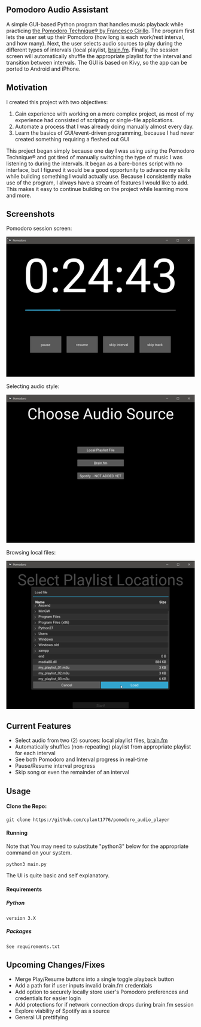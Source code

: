 ## Pomodoro Audio Assistant

A simple GUI-based Python program that handles music playback while practicing [the Pomodoro Technique® by Francesco Cirillo](https://en.wikipedia.org/wiki/Pomodoro_Technique). The program first lets the user set up their Pomodoro (how long is each work/rest interval, and how many). Next, the user selects audio sources to play during the different types of intervals (local playlist, [brain.fm](https://brain.fm/). Finally, the session screen will automatically shuffle the appropriate playlist for the interval and transition between intervals. The GUI is based on Kivy, so the app can be ported to Android and iPhone.

## Motivation

I created this project with two objectives:

1. Gain experience with working on a more complex project, as most of my experience had consisted of scripting or single-file applications.
2. Automate a process that I was already doing manually almost every day.
3. Learn the basics of GUI/event-driven programming, because I had never created something requiring a fleshed out GUI

This project began simply because one day I was using using the Pomodoro Technique® and got tired of manually switching the type of music I was listening to during the intervals. It began as a bare-bones script with no interface, but I figured it would be a good opportunity to advance my skills while building something I would actually use. Because I consistently make use of the program, I always have a stream of features I would like to add. This makes it easy to continue building on the project while learning more and more.

## Screenshots

Pomodoro session screen:

![Pomodoro session screen](screenshots/pomodoro_session.png?raw=true "Pomodoro session screen")

Selecting audio style:

![selecting source](screenshots/pomodoro_source.png?raw=true "selecting source")

Browsing local files:

![browsing for local playlist](screenshots/pomodoro_local_source.png?raw=true "browsing for local playlist")

## Current Features

* Select audio from two (2) sources: local playlist files, [brain.fm](https://brain.fm/)
* Automatically shuffles (non-repeating) playlist from appropriate playlist for each interval
* See both Pomodoro and Interval progress in real-time
* Pause/Resume interval progress
* Skip song or even the remainder of an interval

## Usage

#### Clone the Repo:
```shell
git clone https://github.com/cplant1776/pomodoro_audio_player
```
#### Running

Note that You may need to substitute "python3" below for the appropriate command on your system.

```shell
python3 main.py
```
The UI is quite basic and self explanatory.

#### Requirements

##### Python
```
version 3.X
```
##### Packages
```
See requirements.txt
```

## Upcoming Changes/Fixes

* Merge Play/Resume buttons into a single toggle playback button
* Add a path for if user inputs invalid brain.fm credentials
* Add option to securely locally store user's Pomodoro preferences and credentials for easier login
* Add protections for if network connection drops during brain.fm session
* Explore viability of Spotify as a source
* General UI prettifying

